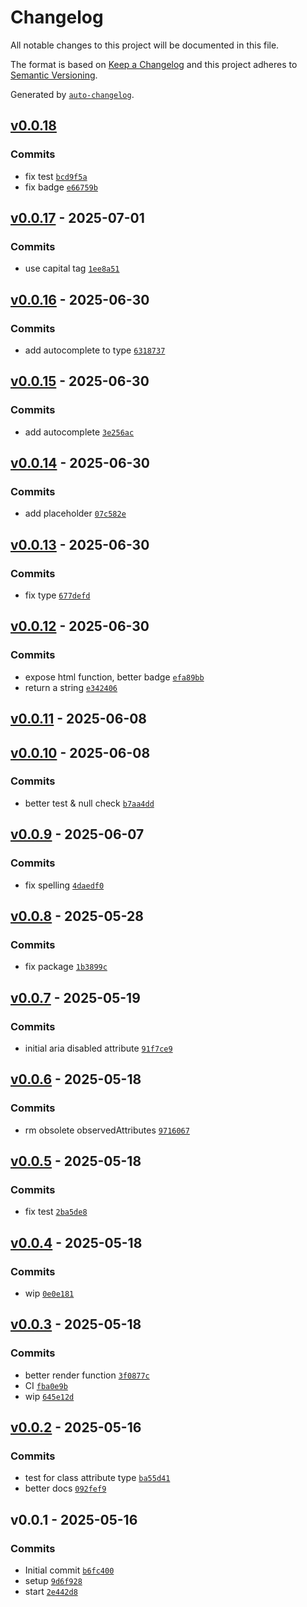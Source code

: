 # Changelog

All notable changes to this project will be documented in this file.

The format is based on [Keep a Changelog](https://keepachangelog.com/en/1.0.0/)
and this project adheres to [Semantic Versioning](https://semver.org/spec/v2.0.0.html).

Generated by [`auto-changelog`](https://github.com/CookPete/auto-changelog).

## [v0.0.18](https://github.com/substrate-system/input/compare/v0.0.17...v0.0.18)

### Commits

- fix test [`bcd9f5a`](https://github.com/substrate-system/input/commit/bcd9f5aada12ae783fffe021b612ceef8ec5f830)
- fix badge [`e66759b`](https://github.com/substrate-system/input/commit/e66759b263cd4fb5bf11bf1d2de458dc7567cff9)

## [v0.0.17](https://github.com/substrate-system/input/compare/v0.0.16...v0.0.17) - 2025-07-01

### Commits

- use capital tag [`1ee8a51`](https://github.com/substrate-system/input/commit/1ee8a51900e03c1ab6ca756d18f8ace3a247d650)

## [v0.0.16](https://github.com/substrate-system/input/compare/v0.0.15...v0.0.16) - 2025-06-30

### Commits

- add autocomplete to type [`6318737`](https://github.com/substrate-system/input/commit/6318737196c644b79d847b40bb6c5c871260fa1a)

## [v0.0.15](https://github.com/substrate-system/input/compare/v0.0.14...v0.0.15) - 2025-06-30

### Commits

- add autocomplete [`3e256ac`](https://github.com/substrate-system/input/commit/3e256ac08f8e785a4b3a045466d067f8e377f410)

## [v0.0.14](https://github.com/substrate-system/input/compare/v0.0.13...v0.0.14) - 2025-06-30

### Commits

- add placeholder [`07c582e`](https://github.com/substrate-system/input/commit/07c582e91d419492a8a4cef1f432ba5a07c00e75)

## [v0.0.13](https://github.com/substrate-system/input/compare/v0.0.12...v0.0.13) - 2025-06-30

### Commits

- fix type [`677defd`](https://github.com/substrate-system/input/commit/677defd5532304469799871f2c30e6fe4317b9d0)

## [v0.0.12](https://github.com/substrate-system/input/compare/v0.0.11...v0.0.12) - 2025-06-30

### Commits

- expose html function, better badge [`efa89bb`](https://github.com/substrate-system/input/commit/efa89bb6ee59b9343d2ec2cc1ce59e656bbc79f3)
- return a string [`e342406`](https://github.com/substrate-system/input/commit/e3424066c37be613921c007da822b99113f58274)

## [v0.0.11](https://github.com/substrate-system/input/compare/v0.0.10...v0.0.11) - 2025-06-08

## [v0.0.10](https://github.com/substrate-system/input/compare/v0.0.9...v0.0.10) - 2025-06-08

### Commits

- better test & null check [`b7aa4dd`](https://github.com/substrate-system/input/commit/b7aa4dd82d8932d5dbee35b5b3c548bc7b68319e)

## [v0.0.9](https://github.com/substrate-system/input/compare/v0.0.8...v0.0.9) - 2025-06-07

### Commits

- fix spelling [`4daedf0`](https://github.com/substrate-system/input/commit/4daedf069598a0f32bc66984f92051ac2edb33d7)

## [v0.0.8](https://github.com/substrate-system/input/compare/v0.0.7...v0.0.8) - 2025-05-28

### Commits

- fix package [`1b3899c`](https://github.com/substrate-system/input/commit/1b3899c4e73bb98b7d69363204d9ef59ae769872)

## [v0.0.7](https://github.com/substrate-system/input/compare/v0.0.6...v0.0.7) - 2025-05-19

### Commits

- initial aria disabled attribute [`91f7ce9`](https://github.com/substrate-system/input/commit/91f7ce95aa24c02f818db9463dc13ac4675be996)

## [v0.0.6](https://github.com/substrate-system/input/compare/v0.0.5...v0.0.6) - 2025-05-18

### Commits

- rm obsolete observedAttributes [`9716067`](https://github.com/substrate-system/input/commit/9716067c3abc18b2942202e8d1e5b4634388d7ef)

## [v0.0.5](https://github.com/substrate-system/input/compare/v0.0.4...v0.0.5) - 2025-05-18

### Commits

- fix test [`2ba5de8`](https://github.com/substrate-system/input/commit/2ba5de8260fa18a44f53b000c346e899fb334c57)

## [v0.0.4](https://github.com/substrate-system/input/compare/v0.0.3...v0.0.4) - 2025-05-18

### Commits

- wip [`0e0e181`](https://github.com/substrate-system/input/commit/0e0e1815d128b7e87841005dc8be7ce1ce968e86)

## [v0.0.3](https://github.com/substrate-system/input/compare/v0.0.2...v0.0.3) - 2025-05-18

### Commits

- better render function [`3f0877c`](https://github.com/substrate-system/input/commit/3f0877cda2b82f215133937ff0bf5a09b77e6232)
- CI [`fba0e9b`](https://github.com/substrate-system/input/commit/fba0e9b3502bbf2216f2c44eeacbb8519e15d45e)
- wip [`645e12d`](https://github.com/substrate-system/input/commit/645e12d2c53ab9613b6c36af6656dded65f01a93)

## [v0.0.2](https://github.com/substrate-system/input/compare/v0.0.1...v0.0.2) - 2025-05-16

### Commits

- test for class attribute type [`ba55d41`](https://github.com/substrate-system/input/commit/ba55d41ba0626c0bda10d83bb5521bf5f39c0e0f)
- better docs [`092fef9`](https://github.com/substrate-system/input/commit/092fef9a72afacf35c5e7516e10e7201ab41ce7d)

## v0.0.1 - 2025-05-16

### Commits

- Initial commit [`b6fc400`](https://github.com/substrate-system/input/commit/b6fc400f3c7055782344f728bc1dc84684ed35b1)
- setup [`9d6f928`](https://github.com/substrate-system/input/commit/9d6f9289577c9a78b4cc60bf78e2eeffbee12b39)
- start [`2e442d8`](https://github.com/substrate-system/input/commit/2e442d8163bb518ad5cccbf008e91db19d434c21)
